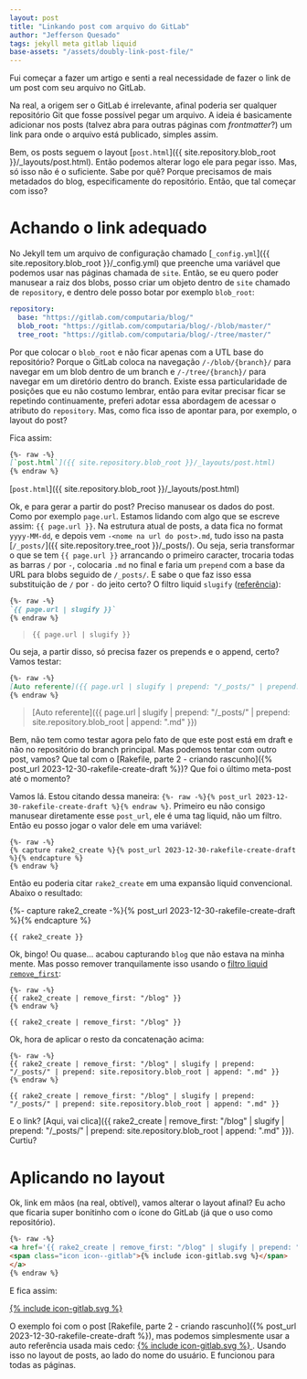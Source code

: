 ```yaml
---
layout: post
title: "Linkando post com arquivo do GitLab"
author: "Jefferson Quesado"
tags: jekyll meta gitlab liquid
base-assets: "/assets/doubly-link-post-file/"
---
```


Fui começar a fazer um artigo e senti a real necessidade de fazer o link
de um post com seu arquivo no GitLab.

Na real, a origem ser o GitLab é irrelevante, afinal poderia ser qualquer
repositório Git que fosse possível pegar um arquivo. A ideia é basicamente
adicionar nos posts (talvez abra para outras páginas com _frontmatter_?)
um link para onde o arquivo está publicado, simples assim.

Bem, os posts seguem o layout
[`post.html`]({{ site.repository.blob_root }}/_layouts/post.html). Então
podemos alterar logo ele para pegar isso. Mas, só isso não é o suficiente.
Sabe por quê? Porque precisamos de mais metadados do blog, especificamente
do repositório. Então, que tal começar com isso?

# Achando o link adequado

No Jekyll tem um arquivo de configuração chamado
[`_config.yml`]({{ site.repository.blob_root }}/_config.yml) que preenche
uma variável que podemos usar nas páginas chamada de `site`. Então, se eu
quero poder manusear a raiz dos blobs, posso criar um objeto dentro de `site`
chamado de `repository`, e dentro dele posso botar por exemplo `blob_root`:

```yml
repository:
  base: "https://gitlab.com/computaria/blog/"
  blob_root: "https://gitlab.com/computaria/blog/-/blob/master/"
  tree_root: "https://gitlab.com/computaria/blog/-/tree/master/"
```

Por que colocar o `blob_root` e não ficar apenas com a UTL base do repositório?
Porque o GitLab coloca na navegação `/-/blob/{branch}/` para navegar em um blob
dentro de um branch e `/-/tree/{branch}/` para navegar em um diretório dentro
do branch. Existe essa particularidade de posições que eu não costumo lembrar,
então para evitar precisar ficar se repetindo continuamente, preferi adotar
essa abordagem de acessar o atributo do `repository`. Mas, como fica isso de
apontar para, por exemplo, o layout do post?

Fica assim:

```md
{%- raw -%}
[`post.html`]({{ site.repository.blob_root }}/_layouts/post.html)
{% endraw %}
```

[`post.html`]({{ site.repository.blob_root }}/_layouts/post.html)

Ok, e para gerar a partir do post? Preciso manusear os dados do post.
Como por exemplo `page.url`. Estamos lidando com algo que se escreve assim:
`{{ page.url }}`. Na estrutura atual de posts, a data fica no format
`yyyy-MM-dd`, e depois vem `-<nome na url do post>.md`, tudo
isso na pasta [`/_posts/`]({{ site.repository.tree_root }}/_posts/). Ou seja,
seria transformar o que se tem `{{ page.url }}` arrancando o primeiro caracter, 
trocaria todas as barras `/` por `-`, colocaria `.md` no final e faria um
`prepend` com a base da URL para blobs seguido de `/_posts/`. E sabe o
que faz isso essa substituição de `/` por `-` do jeito certo? O
filtro liquid `slugify` ([referência](https://jekyllrb.com/docs/liquid/filters/)):

```md
{%- raw -%}
`{{ page.url | slugify }}`
{% endraw %}
```

> `{{ page.url | slugify }}`

Ou seja, a partir disso, só precisa fazer os prepends e o append, certo? Vamos testar:

```md
{%- raw -%}
[Auto referente]({{ page.url | slugify | prepend: "/_posts/" | prepend: site.repository.blob_root | append: ".md" }})
{% endraw %}
```

> [Auto referente]({{ page.url | slugify | prepend: "/_posts/" | prepend: site.repository.blob_root | append: ".md" }})

Bem, não tem como testar agora pelo fato de que este post está em draft e não no repositório do
branch principal. Mas podemos tentar com outro post, vamos? Que tal com o
[Rakefile, parte 2 - criando rascunho]({% post_url 2023-12-30-rakefile-create-draft %})?
Que foi o último meta-post até o momento?

Vamos lá. Estou citando dessa maneira: `{%- raw -%}{% post_url 2023-12-30-rakefile-create-draft %}{% endraw %}`. Primeiro eu não consigo manusear diretamente esse `post_url`, ele é uma tag liquid,
não um filtro. Então eu posso jogar o valor dele em uma variável:

```liquid
{%- raw -%}
{% capture rake2_create %}{% post_url 2023-12-30-rakefile-create-draft %}{% endcapture %}
{% endraw %}
```

Então eu poderia citar `rake2_create` em uma expansão liquid convencional. Abaixo o resultado:

{%- capture rake2_create -%}{% post_url 2023-12-30-rakefile-create-draft %}{% endcapture %}

```
{{ rake2_create }}
```

Ok, bingo! Ou quase... acabou capturando `blog` que não estava na minha mente. Mas posso remover
tranquilamente isso usando o
[filtro liquid `remove_first`](https://shopify.github.io/liquid/filters/remove_first/):

```liquid
{%- raw -%}
{{ rake2_create | remove_first: "/blog" }}
{% endraw %}
```

```
{{ rake2_create | remove_first: "/blog" }}
```

Ok, hora de aplicar o resto da concatenação acima:

```liquid
{%- raw -%}
{{ rake2_create | remove_first: "/blog" | slugify | prepend: "/_posts/" | prepend: site.repository.blob_root | append: ".md" }}
{% endraw %}
```

```
{{ rake2_create | remove_first: "/blog" | slugify | prepend: "/_posts/" | prepend: site.repository.blob_root | append: ".md" }}
```

E o link?
[Aqui, vai clica]({{ rake2_create | remove_first: "/blog" | slugify | prepend: "/_posts/" | prepend: site.repository.blob_root | append: ".md" }}).
Curtiu?

# Aplicando no layout

Ok, link em mãos (na real, obtível), vamos alterar o layout afinal? Eu acho que ficaria
super bonitinho com o ícone do GitLab (já que o uso como repositório).

```html
{%- raw -%}
<a href='{{ rake2_create | remove_first: "/blog" | slugify | prepend: "/_posts/" | prepend: site.repository.blob_root | append: ".md" }}'>
<span class="icon icon--gitlab">{% include icon-gitlab.svg %}</span>
</a>
{% endraw %}
```

E fica assim:

<a href='{{ rake2_create | remove_first: "/blog" | slugify | prepend: "/_posts/" | prepend: site.repository.blob_root | append: ".md" }}'>
<span class="icon icon--gitlab">{% include icon-gitlab.svg %}</span>
</a>



O exemplo foi com o post
[Rakefile, parte 2 - criando rascunho]({% post_url 2023-12-30-rakefile-create-draft %}),
mas podemos simplesmente usar a auto referência usada mais cedo:
<a href='{{ page.url | slugify | prepend: "/_posts/" | prepend: site.repository.blob_root | append: ".md" }}'>
<span class="icon icon--gitlab">{% include icon-gitlab.svg %}</span>
</a>. Usando isso no layout
de posts, ao lado do nome do usuário. E funcionou para todas as páginas.